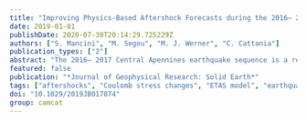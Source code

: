 ```yaml
---
title: "Improving Physics-Based Aftershock Forecasts during the 2016– 2017 Central Italy Earthquake Cascade"
date: 2019-01-01
publishDate: 2020-07-30T20:14:29.725229Z
authors: ["S. Mancini", "M. Segou", "M. J. Werner", "C. Cattania"]
publication_types: ["2"]
abstract: "The 2016– 2017 Central Apennines earthquake sequence is a recent example of how damages from subsequent aftershocks can exceed those caused by the initial mainshock. Recent studies reveal that physics-based aftershock forecasts present comparable skills to their statistical counterparts, but their performance remains a controversial subject. Here we employ physics-based models that combine the elasto-static stress transfer with rate-and-state friction laws, and short-term statistical Epidemic Type Aftershock Sequence (ETAS) models to describe the spatiotemporal evolution of the earthquake cascade. We then track the absolute and relative model performance using log-likelihood statistics for a 1-year horizon after the 24 August 2016 Mw = 6.0 Amatrice earthquake. We perform a series of pseudoprospective experiments by producing seven classes of Coulomb rate-state (CRS) forecasts with gradual increase in data input quality and model complexity. Our goal is to investigate the influence of data quality on the predictive power of physics-based models and to assess the comparative performance of the forecasts in critical time windows, such as the period following the 26 October Visso earthquakes leading to the 30 October Mw = 6.5 Norcia mainshock. We find that (1) the spatiotemporal performance of the basic CRS models is poor and progressively improves as more refined data are used, (2) CRS forecasts are about as informative as ETAS when secondary triggering effects from M3+ earthquakes are included together with spatially variable slip models, spatially heterogeneous receiver faults, and optimized rate-and-state parameters. After the Visso earthquakes, the more elaborate CRS model outperforms ETAS highlighting the importance of the static stress transfer for operational earthquake forecasting."
featured: false
publication: "*Journal of Geophysical Research: Solid Earth*"
tags: ["aftershocks", "Coulomb stress changes", "ETAS model", "earthquake forecasting", "triggering"]
doi: "10.1029/2019JB017874"
group: camcat
---
```


